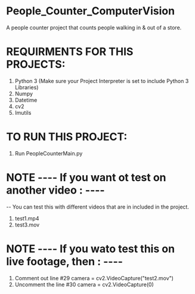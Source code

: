 # People_Counter_ComputerVision
A people counter project that counts people walking in &amp; out of a store.

# REQUIRMENTS FOR THIS PROJECTS:
1. Python 3 (Make sure your Project Interpreter is set to include Python 3 Libraries)
2. Numpy
3. Datetime
4. cv2
5. Imutils


# TO RUN THIS PROJECT: 
1. Run PeopleCounterMain.py 


# NOTE ---- If you want ot test on another video : ----
-- You can test this with different videos that are in included in the project.
1. test1.mp4
2. test3.mov


# NOTE ---- If you wato test this on live footage, then : ----
1. Comment out line #29 camera = cv2.VideoCapture("test2.mov")
2. Uncomment the line #30 camera = cv2.VideoCapture(0)



